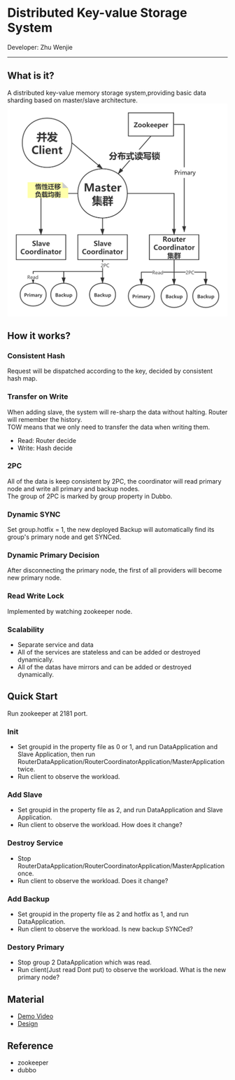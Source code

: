 # Distributed Key-value Storage System
Developer: Zhu Wenjie
- - - 
## What is it?
A distributed key-value memory storage system,providing basic data sharding based on master/slave architecture.  
![avatar](./ARCH.png)

## How it works?
### Consistent Hash
Request will be dispatched according to the key, decided by consistent hash map.
### Transfer on Write
When adding slave, the system will re-sharp the data without halting. Router will remember the history.  
TOW means that we only need to transfer the data when writing them.
- Read: Router decide
- Write: Hash decide
### 2PC
All of the data is keep consistent by 2PC, the coordinator will read primary node and write all primary and backup nodes.  
The group of 2PC is marked by group property in Dubbo.
### Dynamic SYNC
Set group.hotfix = 1, the new deployed Backup will automatically find its group's primary node and get SYNCed.
### Dynamic Primary Decision
After disconnecting the primary node, the first of all providers will become new primary node.
### Read Write Lock
Implemented by watching zookeeper node.
### Scalability
- Separate service and data
- All of the services are stateless and can be added or destroyed dynamically. 
- All of the datas have mirrors and can be added or destroyed dynamically.

## Quick Start
Run zookeeper at 2181 port.
### Init
- Set groupid in the property file as 0 or 1, and run DataApplication and Slave Application, then run RouterDataApplication/RouterCoordinatorApplication/MasterApplication twice.  
- Run client to observe the workload.
### Add Slave
- Set groupid in the property file as 2, and run DataApplication and Slave Application.
- Run client to observe the workload. How does it change?

### Destroy Service
- Stop RouterDataApplication/RouterCoordinatorApplication/MasterApplication once.
- Run client to observe the workload. Does it change?

### Add Backup
- Set groupid in the property file as 2 and hotfix as 1, and run DataApplication.
- Run client to observe the workload. Is new backup SYNCed?

### Destory Primary
- Stop group 2 DataApplication which was read.
- Run client(Just read Dont put) to observe the workload. What is the new primary node?

## Material
- [Demo Video](https://www.zhihu.com/zvideo/1261856862208352256)
- [Design](https://zhuanlan.zhihu.com/p/153227894)

## Reference
- zookeeper
- dubbo


